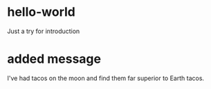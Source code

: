 # hello-world
Just a try for introduction

# added message
I've had tacos on the moon and find them far superior to Earth tacos.
